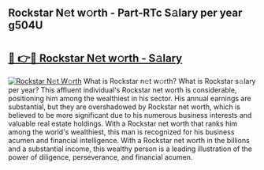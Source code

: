 ## Rockstar N𝚎t w𝚘rth - Part-RTc S𝚊lary per year g504U

# <h2><a href="http://gc38y15.nevu.top/?p=Rockstar">🔗 👉🔴 Rockstar N𝚎t w𝚘rth - S𝚊lary</a></h2>

[![Rockstar N𝚎t W𝚘rth](https://i.imgur.com/Oavwk0R.jpeg)](http://gc38y15.nevu.top/?p=Rockstar)
What is Rockstar n𝚎t w𝚘rth? What is Rockstar s𝚊lary per year?
This affluent individual's Rockstar net worth is considerable, positioning him among the wealthiest in his sector. His annual earnings are substantial, but they are overshadowed by Rockstar net worth, which is believed to be more significant due to his numerous business interests and valuable real estate holdings. With a Rockstar net worth that ranks him among the world's wealthiest, this man is recognized for his business acumen and financial intelligence. With a Rockstar net worth in the billions and a substantial income, this wealthy person is a leading illustration of the power of diligence, perseverance, and financial acumen.
